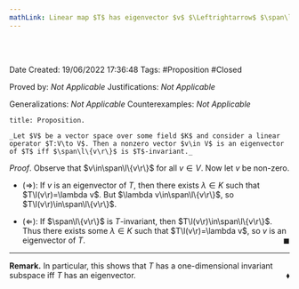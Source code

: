 ```yaml
---
mathLink: Linear map $T$ has eigenvector $v$ $\Leftrightarrow$ $\span\l\{v\r\}$ is $T$-invariant
---
```


<br />
<br />

Date Created: 19/06/2022 17:36:48
Tags: #Proposition #Closed

Proved by: _Not Applicable_
Justifications: _Not Applicable_

Generalizations: _Not Applicable_
Counterexamples: _Not Applicable_

``` ad-Proposition
title: Proposition.

_Let $V$ be a vector space over some field $K$ and consider a linear operator $T:V\to V$. Then a nonzero vector $v\in V$ is an eigenvector of $T$ iff $\span\l\{v\r\}$ is $T$-invariant._

```

_Proof_. Observe that $v\in\span\l\{v\r\}$ for all $v\in V$. Now let $v$ be non-zero.
* ($\Rightarrow$): If $v$ is an eigenvector of $T$, then there exists $\lambda\in K$ such that $T\l(v\r)=\lambda v$. But $\lambda v\in\span\l\{v\r\}$, so $T\l(v\r)\in\span\l\{v\r\}$.

* ($\Leftarrow$): If $\span\l\{v\r\}$ is $T$-invariant, then $T\l(v\r)\in\span\l\{v\r\}$. Thus there exists some $\lambda\in K$ such that $T\l(v\r)=\lambda v$, so $v$ is an eigenvector of $T$.<span style="float:right;">$\blacksquare$</span>

---

**Remark.** In particular, this shows that $T$ has a one-dimensional invariant subspace iff $T$ has an eigenvector.<span style="float:right;">$\blacklozenge$</span>
